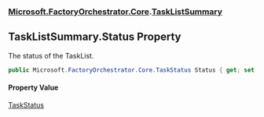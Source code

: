 ### [Microsoft.FactoryOrchestrator.Core](Microsoft_FactoryOrchestrator_Core.md 'Microsoft.FactoryOrchestrator.Core').[TaskListSummary](Microsoft_FactoryOrchestrator_Core_TaskListSummary.md 'Microsoft.FactoryOrchestrator.Core.TaskListSummary')
## TaskListSummary.Status Property
The status of the TaskList.  
```csharp
public Microsoft.FactoryOrchestrator.Core.TaskStatus Status { get; set; }
```
#### Property Value
[TaskStatus](Microsoft_FactoryOrchestrator_Core_TaskStatus.md 'Microsoft.FactoryOrchestrator.Core.TaskStatus')
